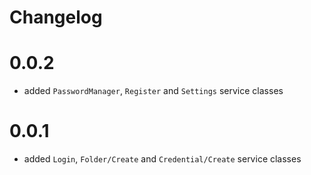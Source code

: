 # Changelog

# 0.0.2
- added `PasswordManager`, `Register` and `Settings` service classes

# 0.0.1

- added `Login`, `Folder/Create` and `Credential/Create` service classes